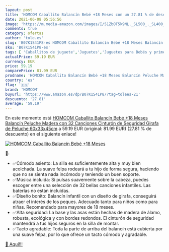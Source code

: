 ```yaml
---
layout: post
title: 'HOMCOM Caballito Balancín Bebé +18 Meses con un 27.81 % de descuento'
date: 2021-06-08 05:56:56
image: 'https://m.media-amazon.com/images/I/51ZbOT5k9NL._SL500_._SL400_.jpg'
comments: true
category: ofertas
author: 'tole.es'
slug: 'B07K1S41P8-es HOMCOM Caballito Balancín Bebé +18 Meses Balancín Peluche...'
sku: 'B07K1S41P8-es'
tags: [ 'Caballitos de juguete','Juguetes','Juguetes para Bebés y primera infancia','Juguetes y juegos','bebé','homcom', ]
actualPrice: 59.19 EUR
currency: EUR
price: 59.19
comparePrice: 81.99 EUR
prodname: 'HOMCOM Caballito Balancín Bebé +18 Meses Balancín Peluche Madera con 32 Canciones Cinturón de Seguridad Girafa de Peluche 60x33x45cm'
country: 'es'
flag: '🇪🇸'
brand: 'HOMCOM'
buyurl: 'https://www.amazon.es/dp/B07K1S41P8/?tag=tolees-21'
descuento: '27.81'
average: '59.19'
---
```


En este momento está [HOMCOM Caballito Balancín Bebé +18 Meses Balancín Peluche Madera con 32 Canciones Cinturón de Seguridad Girafa de Peluche 60x33x45cm](https://www.amazon.es/dp/B07K1S41P8/?tag=tolees-21) a 59.19 EUR (original: 81.99 EUR) (27.81 %  de descuento) en el siguiente enlace!

[![HOMCOM Caballito Balancín Bebé +18 Meses](https://m.media-amazon.com/images/I/51ZbOT5k9NL._SL500_._SL400_.jpg)](https://www.amazon.es/dp/B07K1S41P8/?tag=tolees-21)

🔎:

- ✅Cómodo asiento: La silla es suficientemente alta y muy bien acolchada. La suave felpa rodeará a tu hijo de forma segura, haciendo que no se sienta nada incómodo y teniendo un buen soporte.
- ✅Música incluida: Si pulsas suavemente sobre la cabeza, puedes escoger entre una selección de 32 bellas canciones infantiles. Las baterías no están incluidas.
- ✅Diseño bonito: Balancín infantil con un diseño de girafa, conseguirá atraer el interés de los peques. Adecuado tanto para niños como para niñas. Recomendado para mayores de 18 meses.
- ✅Alta seguridad: La base y las asas están hechas de madera de álamo, robusta, ecológica y con bordes redondos. El cinturón de seguridad mantendrá a tus hijos seguros en la silla de montar.
- ✅Tacto agradable: Toda la parte de arriba del balancín está cubierta por una suave felpa, por lo que ofrece un tacto cómodo y agradable.

[🛒 Aquí!!!](https://www.amazon.es/dp/B07K1S41P8/?tag=tolees-21)
